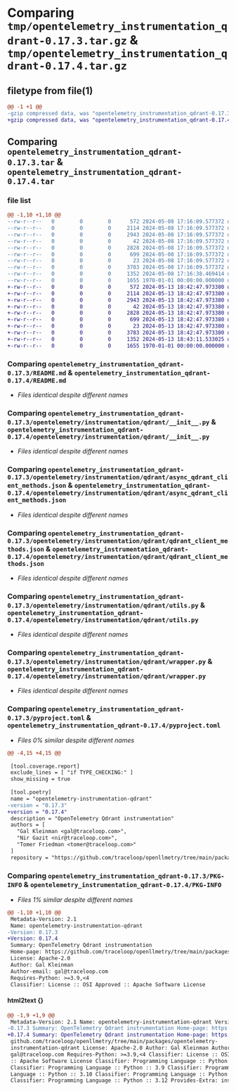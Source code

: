 # Comparing `tmp/opentelemetry_instrumentation_qdrant-0.17.3.tar.gz` & `tmp/opentelemetry_instrumentation_qdrant-0.17.4.tar.gz`

## filetype from file(1)

```diff
@@ -1 +1 @@
-gzip compressed data, was "opentelemetry_instrumentation_qdrant-0.17.3.tar", max compression
+gzip compressed data, was "opentelemetry_instrumentation_qdrant-0.17.4.tar", max compression
```

## Comparing `opentelemetry_instrumentation_qdrant-0.17.3.tar` & `opentelemetry_instrumentation_qdrant-0.17.4.tar`

### file list

```diff
@@ -1,10 +1,10 @@
--rw-r--r--   0        0        0      572 2024-05-08 17:16:09.577372 opentelemetry_instrumentation_qdrant-0.17.3/README.md
--rw-r--r--   0        0        0     2114 2024-05-08 17:16:09.577372 opentelemetry_instrumentation_qdrant-0.17.3/opentelemetry/instrumentation/qdrant/__init__.py
--rw-r--r--   0        0        0     2943 2024-05-08 17:16:09.577372 opentelemetry_instrumentation_qdrant-0.17.3/opentelemetry/instrumentation/qdrant/async_qdrant_client_methods.json
--rw-r--r--   0        0        0       42 2024-05-08 17:16:09.577372 opentelemetry_instrumentation_qdrant-0.17.3/opentelemetry/instrumentation/qdrant/config.py
--rw-r--r--   0        0        0     2828 2024-05-08 17:16:09.577372 opentelemetry_instrumentation_qdrant-0.17.3/opentelemetry/instrumentation/qdrant/qdrant_client_methods.json
--rw-r--r--   0        0        0      699 2024-05-08 17:16:09.577372 opentelemetry_instrumentation_qdrant-0.17.3/opentelemetry/instrumentation/qdrant/utils.py
--rw-r--r--   0        0        0       23 2024-05-08 17:16:09.577372 opentelemetry_instrumentation_qdrant-0.17.3/opentelemetry/instrumentation/qdrant/version.py
--rw-r--r--   0        0        0     3783 2024-05-08 17:16:09.577372 opentelemetry_instrumentation_qdrant-0.17.3/opentelemetry/instrumentation/qdrant/wrapper.py
--rw-r--r--   0        0        0     1352 2024-05-08 17:16:38.469414 opentelemetry_instrumentation_qdrant-0.17.3/pyproject.toml
--rw-r--r--   0        0        0     1655 1970-01-01 00:00:00.000000 opentelemetry_instrumentation_qdrant-0.17.3/PKG-INFO
+-rw-r--r--   0        0        0      572 2024-05-13 18:42:47.973380 opentelemetry_instrumentation_qdrant-0.17.4/README.md
+-rw-r--r--   0        0        0     2114 2024-05-13 18:42:47.973380 opentelemetry_instrumentation_qdrant-0.17.4/opentelemetry/instrumentation/qdrant/__init__.py
+-rw-r--r--   0        0        0     2943 2024-05-13 18:42:47.973380 opentelemetry_instrumentation_qdrant-0.17.4/opentelemetry/instrumentation/qdrant/async_qdrant_client_methods.json
+-rw-r--r--   0        0        0       42 2024-05-13 18:42:47.973380 opentelemetry_instrumentation_qdrant-0.17.4/opentelemetry/instrumentation/qdrant/config.py
+-rw-r--r--   0        0        0     2828 2024-05-13 18:42:47.973380 opentelemetry_instrumentation_qdrant-0.17.4/opentelemetry/instrumentation/qdrant/qdrant_client_methods.json
+-rw-r--r--   0        0        0      699 2024-05-13 18:42:47.973380 opentelemetry_instrumentation_qdrant-0.17.4/opentelemetry/instrumentation/qdrant/utils.py
+-rw-r--r--   0        0        0       23 2024-05-13 18:42:47.973380 opentelemetry_instrumentation_qdrant-0.17.4/opentelemetry/instrumentation/qdrant/version.py
+-rw-r--r--   0        0        0     3783 2024-05-13 18:42:47.973380 opentelemetry_instrumentation_qdrant-0.17.4/opentelemetry/instrumentation/qdrant/wrapper.py
+-rw-r--r--   0        0        0     1352 2024-05-13 18:43:11.533025 opentelemetry_instrumentation_qdrant-0.17.4/pyproject.toml
+-rw-r--r--   0        0        0     1655 1970-01-01 00:00:00.000000 opentelemetry_instrumentation_qdrant-0.17.4/PKG-INFO
```

### Comparing `opentelemetry_instrumentation_qdrant-0.17.3/README.md` & `opentelemetry_instrumentation_qdrant-0.17.4/README.md`

 * *Files identical despite different names*

### Comparing `opentelemetry_instrumentation_qdrant-0.17.3/opentelemetry/instrumentation/qdrant/__init__.py` & `opentelemetry_instrumentation_qdrant-0.17.4/opentelemetry/instrumentation/qdrant/__init__.py`

 * *Files identical despite different names*

### Comparing `opentelemetry_instrumentation_qdrant-0.17.3/opentelemetry/instrumentation/qdrant/async_qdrant_client_methods.json` & `opentelemetry_instrumentation_qdrant-0.17.4/opentelemetry/instrumentation/qdrant/async_qdrant_client_methods.json`

 * *Files identical despite different names*

### Comparing `opentelemetry_instrumentation_qdrant-0.17.3/opentelemetry/instrumentation/qdrant/qdrant_client_methods.json` & `opentelemetry_instrumentation_qdrant-0.17.4/opentelemetry/instrumentation/qdrant/qdrant_client_methods.json`

 * *Files identical despite different names*

### Comparing `opentelemetry_instrumentation_qdrant-0.17.3/opentelemetry/instrumentation/qdrant/utils.py` & `opentelemetry_instrumentation_qdrant-0.17.4/opentelemetry/instrumentation/qdrant/utils.py`

 * *Files identical despite different names*

### Comparing `opentelemetry_instrumentation_qdrant-0.17.3/opentelemetry/instrumentation/qdrant/wrapper.py` & `opentelemetry_instrumentation_qdrant-0.17.4/opentelemetry/instrumentation/qdrant/wrapper.py`

 * *Files identical despite different names*

### Comparing `opentelemetry_instrumentation_qdrant-0.17.3/pyproject.toml` & `opentelemetry_instrumentation_qdrant-0.17.4/pyproject.toml`

 * *Files 0% similar despite different names*

```diff
@@ -4,15 +4,15 @@
 
 [tool.coverage.report]
 exclude_lines = [ "if TYPE_CHECKING:" ]
 show_missing = true
 
 [tool.poetry]
 name = "opentelemetry-instrumentation-qdrant"
-version = "0.17.3"
+version = "0.17.4"
 description = "OpenTelemetry Qdrant instrumentation"
 authors = [
   "Gal Kleinman <gal@traceloop.com>",
   "Nir Gazit <nir@traceloop.com>",
   "Tomer Friedman <tomer@traceloop.com>"
 ]
 repository = "https://github.com/traceloop/openllmetry/tree/main/packages/opentelemetry-instrumentation-qdrant"
```

### Comparing `opentelemetry_instrumentation_qdrant-0.17.3/PKG-INFO` & `opentelemetry_instrumentation_qdrant-0.17.4/PKG-INFO`

 * *Files 1% similar despite different names*

```diff
@@ -1,10 +1,10 @@
 Metadata-Version: 2.1
 Name: opentelemetry-instrumentation-qdrant
-Version: 0.17.3
+Version: 0.17.4
 Summary: OpenTelemetry Qdrant instrumentation
 Home-page: https://github.com/traceloop/openllmetry/tree/main/packages/opentelemetry-instrumentation-qdrant
 License: Apache-2.0
 Author: Gal Kleinman
 Author-email: gal@traceloop.com
 Requires-Python: >=3.9,<4
 Classifier: License :: OSI Approved :: Apache Software License
```

#### html2text {}

```diff
@@ -1,9 +1,9 @@
 Metadata-Version: 2.1 Name: opentelemetry-instrumentation-qdrant Version:
-0.17.3 Summary: OpenTelemetry Qdrant instrumentation Home-page: https://
+0.17.4 Summary: OpenTelemetry Qdrant instrumentation Home-page: https://
 github.com/traceloop/openllmetry/tree/main/packages/opentelemetry-
 instrumentation-qdrant License: Apache-2.0 Author: Gal Kleinman Author-email:
 gal@traceloop.com Requires-Python: >=3.9,<4 Classifier: License :: OSI Approved
 :: Apache Software License Classifier: Programming Language :: Python :: 3
 Classifier: Programming Language :: Python :: 3.9 Classifier: Programming
 Language :: Python :: 3.10 Classifier: Programming Language :: Python :: 3.11
 Classifier: Programming Language :: Python :: 3.12 Provides-Extra: instruments
```

